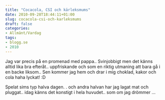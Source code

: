 ```yaml
---
title: "Cocacola, CSI och kärleksmums"
date: 2010-09-28T18:44:11+01:00
slug: cocacola-csi-och-karleksmums
draft: false
categories:
- Allmänt/Vardag
tags:
- blogg.se
- 2010
---
```

Jag var precis på en promenad med pappa.. Svinjobbigt men det känns alltid lika bra efteråt.. uppfriskande och som en riktig utmaning att bara gå i en backe liksom.. Sen kommer jag hem och drar i mig choklad, kakor och cola haha lyckat! :D  
  
  
Spelat sims typ halva dagen. . och andra halvan har jag lagat mat och pluggat.. idag känns det konstigt i hela huvudet.. som om jag drömmer ...